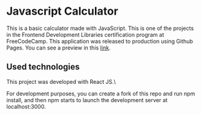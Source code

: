 # Javascript Calculator

This is a basic calculator made with JavaScript. This is one of the projects in the Frontend Development Libraries certification program at FreeCodeCamp. This application was released to production using Github Pages. You can see a preview in this [link](https://lauraatenciob.github.io/javascript-calculator/).

## Used technologies

This project was developed with React JS.\

For development purposes, you can create a fork of this repo and run npm install, and then npm starts to launch the development server at localhost:3000.